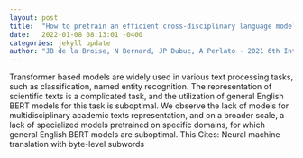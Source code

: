 ```yaml
---
layout: post
title:  "How to pretrain an efficient cross-disciplinary language model: The ScilitBERT use case"
date:   2022-01-08 08:13:01 -0400
categories: jekyll update
author: "JB de la Broise, N Bernard, JP Dubuc, A Perlato - 2021 6th International , 2021"
---
```

Transformer based models are widely used in various text processing tasks, such as classification, named entity recognition. The representation of scientific texts is a complicated task, and the utilization of general English BERT models for this task is suboptimal. We observe the lack of models for multidisciplinary academic texts representation, and on a broader scale, a lack of specialized models pretrained on specific domains, for which general English BERT models are suboptimal. This Cites: Neural machine translation with byte-level subwords
